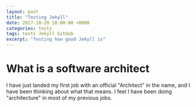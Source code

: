 ```yaml
---
layout: post
title: "Testing Jekyll"
date: 2017-10-20 18:00:00 +0000
categories: tests
tags: tests Jekyll GitHub
excerpt: "Testing how good Jekyll is"
---
```

# What is a software architect

I have just landed my first job with an official "Architect" in the name, and I have been thinking about what that means. I feel I have been doing "architecture" in most of my previous jobs.


